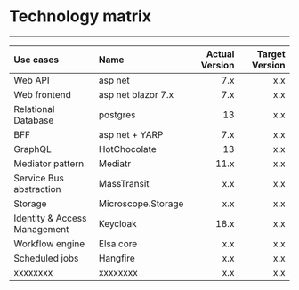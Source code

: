 # Technology matrix

---

| Use cases                    | Name               | Actual Version | Target Version |
|:-----------------------------|:-------------------|---------------:|---------------:|
| Web API                      | asp net            |            7.x |            x.x |
| Web frontend                 | asp net blazor 7.x |            7.x |            x.x |
| Relational Database          | postgres           |             13 |            x.x |
| BFF                          | asp net + YARP     |            7.x |            x.x |
| GraphQL                      | HotChocolate       |             13 |            x.x |
| Mediator pattern             | Mediatr            |           11.x |            x.x |
| Service Bus abstraction      | MassTransit        |            x.x |            x.x |
| Storage                      | Microscope.Storage |            x.x |            x.x |
| Identity & Access Management | Keycloak           |           18.x |            x.x |
| Workflow engine              | Elsa core          |            x.x |            x.x |
| Scheduled jobs               | Hangfire           |            x.x |            x.x |
| xxxxxxxx                     | xxxxxxxx           |            x.x |            x.x |
